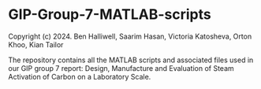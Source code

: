 # GIP-Group-7-MATLAB-scripts

Copyright (c) 2024. Ben Halliwell, Saarim Hasan, Victoria Katosheva, Orton Khoo, Kian Tailor

The repository contains all the MATLAB scripts and associated files used in our GIP group 7 report:
Design, Manufacture and Evaluation of Steam Activation of Carbon on a Laboratory Scale.
